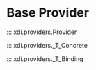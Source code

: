# Base Provider

::: xdi.providers.Provider

::: xdi.providers._T_Concrete

::: xdi.providers._T_Binding